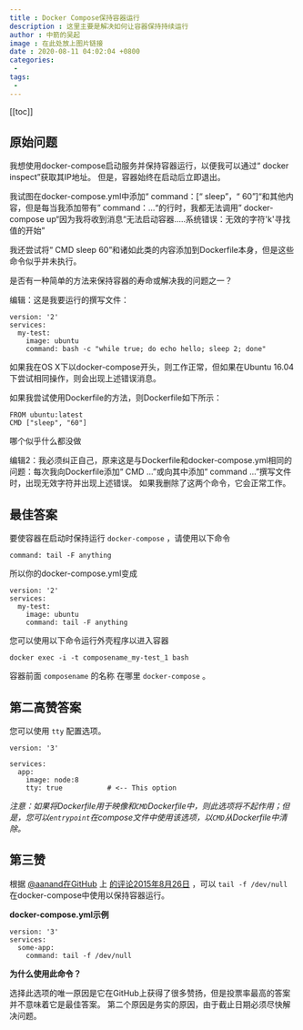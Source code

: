 ```yaml
---
title : Docker Compose保持容器运行
description : 这里主要是解决如何让容器保持持续运行
author : 中箭的吴起
image : 在此处放上图片链接
date : 2020-08-11 04:02:04 +0800
categories:
 -
tags:
 -
---
```

[[toc]]

## 原始问题
我想使用docker\-compose启动服务并保持容器运行，以便我可以通过“ docker inspect”获取其IP地址。 但是，容器始终在启动后立即退出。

我试图在docker\-compose.yml中添加“ command：\[“ sleep”，“ 60”\]“和其他内容，但是每当我添加带有” command：...“的行时，我都无法调用” docker\-compose up“因为我将收到消息“无法启动容器.....系统错误：无效的字符'k'寻找值的开始”

我还尝试将“ CMD sleep 60”和诸如此类的内容添加到Dockerfile本身，但是这些命令似乎并未执行。

是否有一种简单的方法来保持容器的寿命或解决我的问题之一？

编辑：这是我要运行的撰写文件：

```
version: '2'
services:
  my-test:
    image: ubuntu
    command: bash -c "while true; do echo hello; sleep 2; done"

```

如果我在OS X下以docker\-compose开头，则工作正常，但如果在Ubuntu 16.04下尝试相同操作，则会出现上述错误消息。

如果我尝试使用Dockerfile的方法，则Dockerfile如下所示：

```
FROM ubuntu:latest
CMD ["sleep", "60"]

```

哪个似乎什么都没做

编辑2：我必须纠正自己，原来这是与Dockerfile和docker\-compose.yml相同的问题：每次我向Dockerfile添加“ CMD ...”或向其中添加“ command ...”撰写文件时，出现无效字符并出现上述错误。 如果我删除了这两个命令，它会正常工作。

## 最佳答案

要使容器在启动时保持运行 `docker-compose` ，请使用以下命令

`command: tail -F anything`

所以你的docker\-compose.yml变成

```
version: '2'
services:
  my-test:
    image: ubuntu
    command: tail -F anything

```

您可以使用以下命令运行外壳程序以进入容器

`docker exec -i -t composename_my-test_1 bash`

容器前面 `composename` 的名称 在哪里 `docker-compose` 。

## 第二高赞答案

您可以使用 `tty` 配置选项。

```
version: '3'

services:
  app:
    image: node:8
    tty: true           # <-- This option

```

*注意：如果将Dockerfile用于映像和`CMD`Dockerfile中，则此选项将不起作用；但是，您可以`entrypoint`在compose文件中使用该选项，以`CMD`从Dockerfile中清除。*

## 第三赞
根据 [@aanand在GitHub](https://github.com/docker/compose/issues/1926#issuecomment-135068628) 上 [的评论2015年8月26日](https://github.com/docker/compose/issues/1926#issuecomment-135068628) ，可以 `tail -f /dev/null` 在docker\-compose中使用以保持容器运行。

**docker\-compose.yml示例**

```
version: '3'
services:
  some-app:
    command: tail -f /dev/null

```

**为什么使用此命令？**

选择此选项的唯一原因是它在GitHub上获得了很多赞扬，但是投票率最高的答案并不意味着它是最佳答案。 第二个原因是务实的原因，由于截止日期必须尽快解决问题。